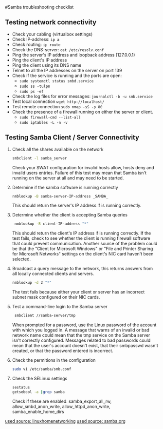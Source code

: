 #Samba troubleshooting checklist
## Testing network connectivity

* Check your cabling (virtualbox settings)
* Check IP-address: `ip a`
* Check routing: `ip route`
* Check the DNS-server: `cat /etc/resolv.conf`
* Ping the server's IP address and loopback address (127.0.0.1)
* Ping the client's IP address
* Ping the client using its DNS name
* Telnet to all the IP addresses on the server on port 139
* Check if the service is running and the ports are open: 
  - `sudo systemctl status smbd.service`
  - `sudo ss -tulpn`
  - `sudo ps -ef`
* Check the log files for error messages: `journalctl -b -u smb.service`
* Test local connection `wget http://localhost/`
* Test remote connection `sudo nmap -sS -p 80`
* Check the presence of a firewall running on either the server or client.
  - `sudo firewall-cmd --list-all`
  - `sudo iptables -L -n -v`

## Testing Samba Client / Server Connectivity

1. Check all the shares available on the network
   ```bash
   smbclient -l samba_server
   ```
   Check your SWAT configuration for invalid hosts allow, hosts deny and invalid users entries.
   Failure of this test may mean that Samba isn't running on the server at all and may need to be started.

2. Determine if the samba software is running correctly
   ```bash
   nmblookup -B samba-server-IP-address _SAMBA_
   ```
   This should return the server's IP address if is running correctly.

3. Determine whether the client is accepting Samba queries
   ```bash
    nmblookup -B client-IP-address "*"
    ```
   This should return the client's IP address if is running correctly. 
   If the test fails, check to see whether the client is running firewall software that could prevent communication. 
   Another source of the problem could be that the "Client for Microsoft Windows" or "File and Printer Sharing for Microsoft    Networks" settings on the client's NIC card haven't been selected. 

4. Broadcast a query message to the network, this returns answers from all locally connected clients and servers.
   ```bash
   nmblookup -d 2 "*"
   ```
   The test fails because either your client or server has an incorrect subnet mask configured on their NIC cards.

5. Test a command-line login to the Samba server
   ```bash
    smbclient //samba-server/tmp
    ```
   When prompted for a password, use the Linux password of the account with which you logged in. 
   A message that warns of an invalid or bad network name could mean that the tmp service on the Samba server isn't correctly    configured.
   Messages related to bad passwords could mean that the user's account doesn't exist, that their smbpasswd wasn't created,     or that the password entered is incorrect.

6. Check the permitions in the configuration
   ```bash
   sudo vi /etc/samba/smb.conf
   ```

7. Check the SELinux settings
   ```bash
   sestatus
   getsebool -a |grep samba
   ```
   Check if these are enabled: samba_export_all_rw, allow_smbd_anon_write, allow_httpd_anon_write, samba_enable_home_dirs

[used source: linuxhomenetworking](http://www.linuxhomenetworking.com/wiki/index.php/Quick_HOWTO_:_Ch12_:_Samba_Security_and_Troubleshooting#.VHd_GjHF-9I)
[used source: samba.org](https://www.samba.org/samba/docs/using_samba/ch09.html)
